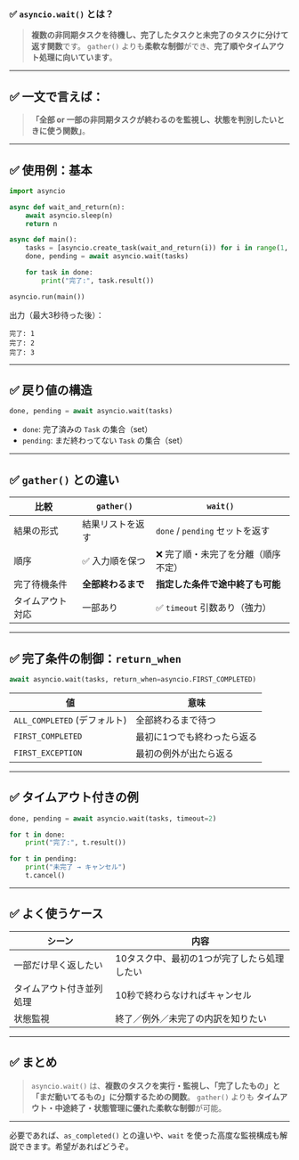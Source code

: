 ### ✅ `asyncio.wait()` とは？

> **複数の非同期タスクを待機し、完了したタスクと未完了のタスクに分けて返す関数**です。
> `gather()` よりも**柔軟な制御**ができ、**完了順やタイムアウト処理に向いています**。

---

## ✅ 一文で言えば：

> **「全部 or 一部の非同期タスクが終わるのを監視し、状態を判別したいときに使う関数」**。

---

## ✅ 使用例：基本

```python
import asyncio

async def wait_and_return(n):
    await asyncio.sleep(n)
    return n

async def main():
    tasks = [asyncio.create_task(wait_and_return(i)) for i in range(1, 4)]
    done, pending = await asyncio.wait(tasks)

    for task in done:
        print("完了:", task.result())

asyncio.run(main())
```

出力（最大3秒待った後）：

```
完了: 1
完了: 2
完了: 3
```

---

## ✅ 戻り値の構造

```python
done, pending = await asyncio.wait(tasks)
```

* `done`: 完了済みの `Task` の集合（set）
* `pending`: まだ終わってない `Task` の集合（set）

---

## ✅ `gather()` との違い

| 比較       | `gather()`  | `wait()`                  |
| -------- | ----------- | ------------------------- |
| 結果の形式    | 結果リストを返す    | `done` / `pending` セットを返す |
| 順序       | ✅ 入力順を保つ    | ❌ 完了順・未完了を分離（順序不定）        |
| 完了待機条件   | **全部終わるまで** | **指定した条件で途中終了も可能**        |
| タイムアウト対応 | 一部あり        | ✅ `timeout` 引数あり（強力）      |

---

## ✅ 完了条件の制御：`return_when`

```python
await asyncio.wait(tasks, return_when=asyncio.FIRST_COMPLETED)
```

| 値                       | 意味             |
| ----------------------- | -------------- |
| `ALL_COMPLETED` (デフォルト) | 全部終わるまで待つ      |
| `FIRST_COMPLETED`       | 最初に1つでも終わったら返る |
| `FIRST_EXCEPTION`       | 最初の例外が出たら返る    |

---

## ✅ タイムアウト付きの例

```python
done, pending = await asyncio.wait(tasks, timeout=2)

for t in done:
    print("完了:", t.result())

for t in pending:
    print("未完了 → キャンセル")
    t.cancel()
```

---

## ✅ よく使うケース

| シーン          | 内容                      |
| ------------ | ----------------------- |
| 一部だけ早く返したい   | 10タスク中、最初の1つが完了したら処理したい |
| タイムアウト付き並列処理 | 10秒で終わらなければキャンセル        |
| 状態監視         | 終了／例外／未完了の内訳を知りたい       |

---

## ✅ まとめ

> `asyncio.wait()` は、**複数のタスクを実行・監視し、「完了したもの」と「まだ動いてるもの」に分類するための関数**。
> `gather()` よりも **タイムアウト・中途終了・状態管理に優れた柔軟な制御**が可能。

---

必要であれば、`as_completed()` との違いや、`wait` を使った高度な監視構成も解説できます。希望があればどうぞ。
